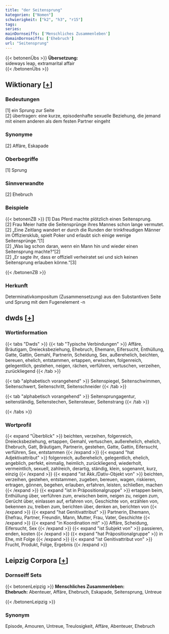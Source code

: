 ```yaml
---
title: "der Seitensprung"
kategorien: ["Nomen"]
schwierigkeit: ["k2", "h3", "r15"]
tags:
series:
mainDornseiffs: ['Menschliches Zusammenleben']
domainDornseiffs: ['Ehebruch']
url: "Seitensprung"
---
```


{{< betonenÜbs >}}
**Übersetzung:**  
sideways leap, extramarital affair  
{{< /betonenÜbs >}}

## Wiktionary [[+](https://de.wiktionary.org/wiki/Seitensprung)]

### Bedeutungen
[1] ein Sprung zur Seite  
[2] übertragen: eine kurze, episodenhafte sexuelle Beziehung, die jemand mit einem anderen als dem festen Partner eingeht  

### Synonyme
[2] Affäre, Eskapade  

### Oberbegriffe
[1] Sprung  

### Sinnverwandte
[2] Ehebruch  

### Beispiele
{{< betonenZB >}}
[1] Das Pferd machte plötzlich einen Seitensprung.  
[2] Frau Meier hatte die Seitensprünge ihres Mannes schon lange vermutet.  
[2] „Eine Zeitlang wandert er durch die Runden der trinkfreudigen Männer im Offiziersklub, spielt Poker und erlaubt sich einige wenige Seitensprünge.“[1]  
[2] „Was lag schon daran, wenn ein Mann hin und wieder einen Seitensprung machte?“[2]  
[2] „Er sagte ihr, dass er offiziell verheiratet sei und sich keinen Seitensprung erlauben könne.“[3]  

{{< /betonenZB >}}
### Herkunft
Determinativkompositum (Zusammensetzung) aus den Substantiven Seite und Sprung mit dem Fugenelement -n  



## dwds [[+](https://www.dwds.de/wb/Seitensprung)]

### Wortinformation
{{< tabs "Dwds" >}}
{{< tab "Typische Verbindungen" >}}
Affäre, Bräutigam, Dreiecksbeziehung, Ehebruch, Ehemann, Eifersucht, Enthüllung, Gatte, Gattin, Gemahl, Partnerin, Scheidung, Sex, außerehelich, beichten, bereuen, ehelich, entstammen, ertappen, erwischen, folgenreich, gelegentlich, gestehen, neigen, rächen, verführen, vertuschen, verzeihen, zurückliegend
{{< /tab >}}

{{< tab "alphabetisch vorangehend" >}}
Seitenspiegel, Seitenschwimmen, Seitenschwert, Seitenschritt, Seitenschneider
{{< /tab >}}

{{< tab "alphabetisch vorangehend" >}}
Seitensprungagentur, seitenständig, Seitenstechen, Seitensteuer, Seitenstrang
{{< /tab >}}

{{< /tabs >}}

### Wortprofil
{{< expand "Überblick" >}} beichten, verzeihen, folgenreich, Dreiecksbeziehung, ertappen, Gemahl, vertuschen, außerehelich, ehelich, Ehebruch, Gatt, Bräutigam, Partnerin, gestehen, Gatte, Gattin, Eifersucht, verführen, Sex, entstammen {{< /expand >}}
{{< expand "hat Adjektivattribut" >}} folgenreich, außerehelich, gelegentlich, ehelich, angeblich, perfekt, einmalig, heimlich, zurückliegend, wiederholt, vermeintlich, sexuell, zahlreich, derartig, ständig, klein, sogenannt, kurz, einzig {{< /expand >}}
{{< expand "ist Akk./Dativ-Objekt von" >}} beichten, verzeihen, gestehen, entstammen, zugeben, bereuen, wagen, riskieren, ertragen, gönnen, begehen, erlauben, erfahren, leisten, schließen, machen {{< /expand >}}
{{< expand "ist in Präpositionalgruppe" >}} ertappen beim, Enthüllung über, verführen zum, erwischen beim, neigen zu, neigen zum, Gerücht über, einlassen auf, erfahren von, Geschichte von, erzählen von, bekennen zu, treiben zum, berichten über, denken an, berichten von {{< /expand >}}
{{< expand "hat Genitivattribut" >}} Partnerin, Ehemann, Ehefrau, Partner, Freundin, Mann, Mutter, Frau, Vater, Geschichte {{< /expand >}}
{{< expand "in Koordination mit" >}} Affäre, Scheidung, Eifersucht, Sex {{< /expand >}}
{{< expand "ist Subjekt von" >}} passieren, enden, kosten {{< /expand >}}
{{< expand "hat Präpositionalgruppe" >}} in Ehe, mit Folge {{< /expand >}}
{{< expand "ist Genitivattribut von" >}} Frucht, Produkt, Folge, Ergebnis {{< /expand >}}

## Leipzig Corpora [[+](https://corpora.uni-leipzig.de/en/res?word=Seitensprung&corpusId=deu_newscrawl-public_2018)]

### Dornseiff Sets
{{< betonenLeipzig >}}
**Menschliches Zusammenleben:**  
**Ehebruch:** Abenteuer, Affäre, Ehebruch, Eskapade, Seitensprung, Untreue  

{{< /betonenLeipzig >}}

### Synonym
Episode, Amouren, Untreue, Treulosigkeit, Affäre, Abenteuer, Ehebruch

